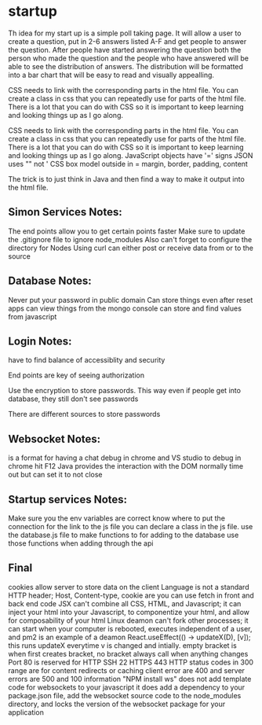 # startup
Th idea for my start up is a simple poll taking page. It will allow a user to create a question, put in 2-6 answers listed A-F and get people to answer the question. After people have started answering the question both the person who made the question and the people who have answered will be able to see the distribution of answers. The distribution will be formatted into a bar chart that will be easy to read and visually appealling. 

CSS needs to link with the corresponding parts in the html file. You can create a class in css that you can repeatedly use for parts of the html file. There is a lot that you can do with CSS so it is important to keep learning and looking things up as I go along.

CSS needs to link with the corresponding parts in the html file. 
You can create a class in css that you can repeatedly use for parts of the html file. 
There is a lot that you can do with CSS so it is important to keep learning and looking things up as I go along.
JavaScript objects have '=' signs
JSON uses "" not '
CSS box model outside in = margin, border, padding, content

The trick is to just think in Java and then find a way to make it output into the html file. 

## Simon Services Notes:
The end points allow you to get certain points faster
Make sure to update the .gitignore file to ignore node_modules
Also can't forget to configure the directory for Nodes
Using curl can either post or receive data from or to the source

## Database Notes:
Never put your password in public domain
Can store things even after reset apps
can view things from the mongo console
can store and find values from javascript

## Login Notes:
have to find balance of accessiblity and security

End points are key of seeing authorization

Use the encryption to store passwords. This way even if people get into database, they still don't see passwords

There are different sources to store passwords

## Websocket Notes:
is a format for having a chat
debug in chrome and VS studio
to debug in chrome hit F12
Java provides the interaction with the DOM
normally time out but can set it to not close

## Startup services Notes:
Make sure you the env variables are correct
know where to put the connection for the link to the js file
you can declare a class in the js file.
use the database.js file to make functions to for adding to the database
use those functions when adding through the api

## Final
cookies allow server to store data on the client
Language is not a standard HTTP header; Host, Content-type, cookie are
you can use fetch in front and back end code
JSX can't combine all CSS, HTML, and Javascript; it can inject your html into your Javascript, to componentize your html, and allow for composability of your html
Linux deamon can't fork other processes; it can start when your computer is rebooted, executes independent of a user, and pm2 is an example of a deamon
React.useEffect(() -> updateX(D), [v]);
this runs updateX everytime v is changed and intially. 
empty bracket is when first creates bracket, no bracket always call when anything changes
Port 80 is reserved for HTTP
SSH 22
HTTPS 443
HTTP status codes in 300 range are for content redirects or caching
client error are 400 and server errors are 500 and 100 information
"NPM install ws" does not add template code for websockets to your javascript
it does add a dependency to your package.json file, add the websocket source code to the node_modules directory, and locks the version of the websocket package for your application




